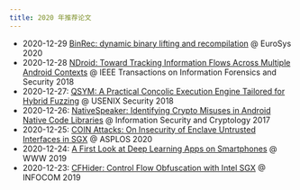 ```yaml
---
title: 2020 年推荐论文
---
```


- 2020-12-29 [BinRec: dynamic binary lifting and recompilation](./1229.md) @ EuroSys 2020
- 2020-12-28 [NDroid: Toward Tracking Information Flows Across Multiple Android Contexts](./1228.md) @ IEEE Transactions on Information Forensics and Security 2018
- 2020-12-27: [QSYM: A Practical Concolic Execution Engine Tailored for Hybrid Fuzzing](./1227.md) @ USENIX Security 2018
- 2020-12-26: [NativeSpeaker: Identifying Crypto Misuses in Android Native Code Libraries](./1226.md) @ Information Security and Cryptology 2017
- 2020-12-25: [COIN Attacks: On Insecurity of Enclave Untrusted Interfaces in SGX](./1225.md) @ ASPLOS 2020
- 2020-12-24: [A First Look at Deep Learning Apps on Smartphones](./1224.md) @ WWW 2019
- 2020-12-23: [CFHider: Control Flow Obfuscation with Intel SGX](./1223.md) @ INFOCOM 2019


